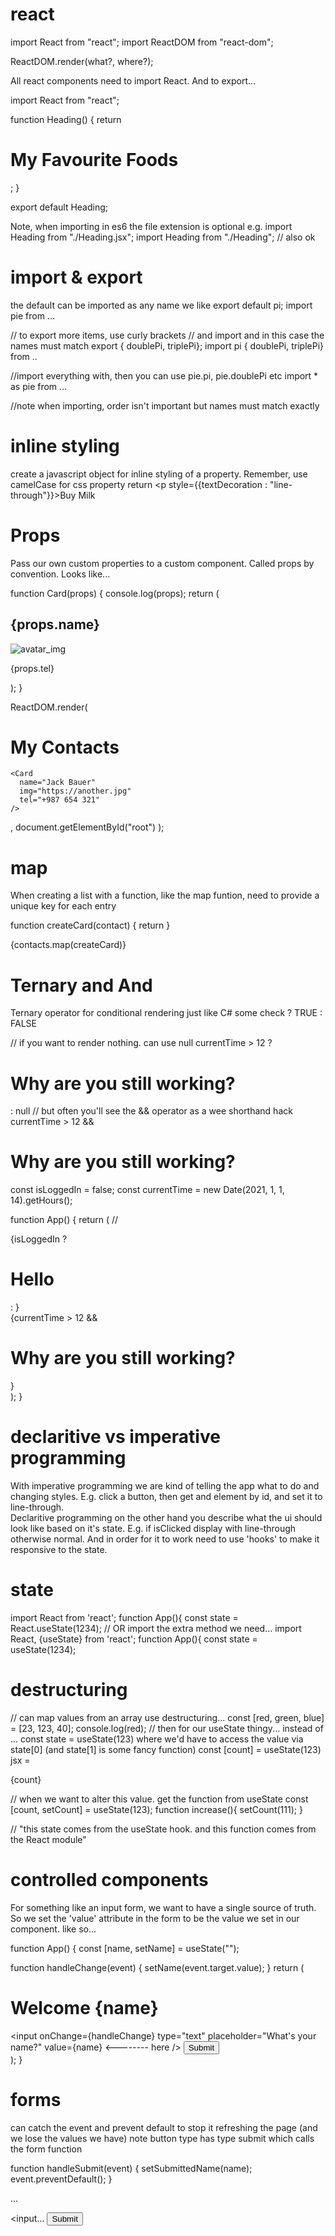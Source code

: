 # react

import React from "react";
import ReactDOM from "react-dom";

ReactDOM.render(what?, where?);

All react components need to import React. And to export...

import React from "react";

function Heading() {
  return <h1>My Favourite Foods</h1>;
}

export default Heading;

Note, when importing in es6 the file extension is optional
e.g.
import Heading from "./Heading.jsx";
import Heading from "./Heading"; // also ok

# import & export
the default can be imported as any name we like
export default pi;
import pie from ...

// to export more items, use curly brackets
// and import and in this case the names must match
export { doublePi, triplePi};
import pi { doublePi, triplePi} from ..

//import everything with, then you can use pie.pi, pie.doublePi etc 
import * as pie from ...

//note when importing, order isn't important but names must match exactly

# inline styling
create a javascript object for inline styling of a property.  Remember, use camelCase for css property
return <p style={{textDecoration : "line-through"}}>Buy Milk </p>

# Props

Pass our own custom properties to a custom component.  Called props by convention. Looks like...

function Card(props) {
  console.log(props);
  return (
    <div>
      <h2>{props.name}</h2>
      <img src={props.img} alt="avatar_img" />
      <p>{props.tel}</p>
    </div>
  );
}

ReactDOM.render(
  <div>
    <h1>My Contacts</h1>
    <Card
      name="Beyonce"
      img="http://something.jpg"
      tel="+123 456 789"
    />

    <Card
      name="Jack Bauer"
      img="https://another.jpg"
      tel="+987 654 321"
    />
  </div>,
  document.getElementById("root")
);


# map

When creating a list with a function, like the map funtion, need to provide a unique key for each entry

function createCard(contact)
{
  return <Card 
  key={contact.id}
  name={contact.name} />
}

{contacts.map(createCard)}

# Ternary and And

Ternary operator for conditional rendering just like C#
some check ? TRUE : FALSE

// if you want to render nothing. can use null
currentTime > 12 ? <h1>Why are you still working?</h1> : null
// but often you'll see the && operator as a wee shorthand hack
currentTime > 12 && <h1>Why are you still working?</h1>

const isLoggedIn = false;
const currentTime = new Date(2021, 1, 1, 14).getHours();

function App() {
  return (
    // <div className="container">{isLoggedIn ? <h1>Hello</h1> : <Login />}</div>
    <div className="container">
      {currentTime > 12 && <h1>Why are you still working?</h1>}
    </div>
  );
}

# declaritive vs imperative programming

With imperative programming we are kind of telling the app what to do and changing styles.  E.g. click a button, then get and element by id, and set it to line-through.  
Declaritive programming on the other hand you describe what the ui should look like based on it's state.  E.g. if isClicked display with line-through otherwise normal.  And in order for it to work need to use 'hooks' to make it responsive to the state. 

# state

import React from 'react';
function App(){
 const state = React.useState(1234);
 // OR import the extra method we need...
import React, {useState} from 'react';
function App(){
 const state = useState(1234);

 # destructuring

// can map values from an array use destructuring...
 const [red, green, blue] = [23, 123, 40];
 console.log(red);
 // then for our useState thingy...
 instead of ... const state = useState(123)
 where we'd have to access the value via state[0] (and state[1] is some fancy function)
 const [count] = useState(123)
 jsx = <p>{count}</p>

 // when we want to alter this value.  get the function from useState
 const [count, setCount] = useState(123);
 function increase(){
   setCount(111);
 }

// "this state comes from the useState hook.  and this function comes from the React module"

# controlled components

For something like an input form, we want to have a single source of truth.  
So we set the 'value' attribute in the form to be the value we set in our component. like so...


function App() {
  const [name, setName] = useState("");

  function handleChange(event) {
    setName(event.target.value);
  }
  return (
    <div className="container">
      <h1>Welcome {name} </h1>
      <input
        onChange={handleChange}
        type="text"
        placeholder="What's your name?"
        value={name} <-------- here
      />
      <button>Submit</button>
    </div>
  );
}

# forms

can catch the event and prevent default to stop it refreshing the page (and we lose the values we have)
note button type has type submit which calls the form function

function handleSubmit(event) {
    setSubmittedName(name);
    event.preventDefault();
  }

...
      <form onClick={handleSubmit}>
        <input...
        <button type="submit">Submit</button>